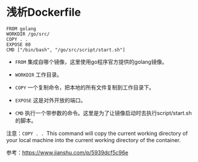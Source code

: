 # 浅析Dockerfile

```shell
FROM golang
WORKDIR /go/src/
COPY . .
EXPOSE 80
CMD ["/bin/bash", "/go/src/script/start.sh"]
```

- `FROM` 集成自哪个镜像，这里使用go程序官方提供的golang镜像。

- `WORKDIR` 工作目录。
- `COPY` 一个复制命令，把本地的所有文件复制到工作目录下。
- `EXPOSE` 这是对外开放的端口。
- `CMD` 执行一个带参数的命令。这里是为了让镜像启动时去执行script/start.sh的脚本。

注意：`COPY . . `This command will copy the current working directory of your local machine into the current working directory of the container.

参考：https://www.jianshu.com/p/5939dcf5c96e

